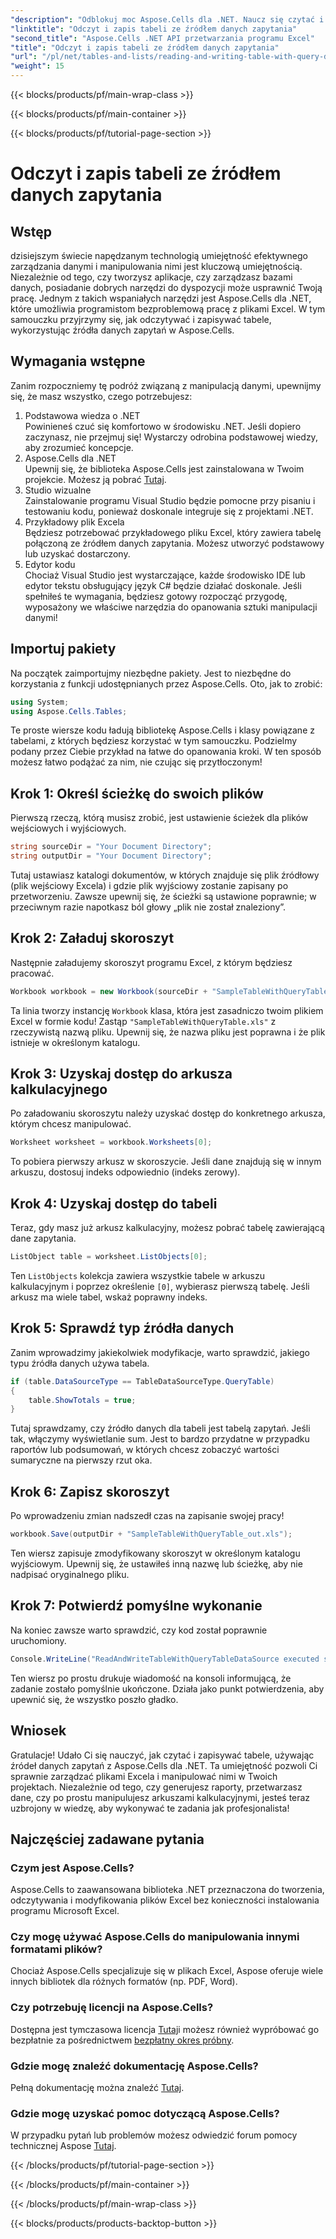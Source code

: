 ```yaml
---
"description": "Odblokuj moc Aspose.Cells dla .NET. Naucz się czytać i zapisywać tabele ze źródłami danych zapytań w tym szczegółowym przewodniku krok po kroku."
"linktitle": "Odczyt i zapis tabeli ze źródłem danych zapytania"
"second_title": "Aspose.Cells .NET API przetwarzania programu Excel"
"title": "Odczyt i zapis tabeli ze źródłem danych zapytania"
"url": "/pl/net/tables-and-lists/reading-and-writing-table-with-query-data-source/"
"weight": 15
---
```


{{< blocks/products/pf/main-wrap-class >}}

{{< blocks/products/pf/main-container >}}

{{< blocks/products/pf/tutorial-page-section >}}

# Odczyt i zapis tabeli ze źródłem danych zapytania

## Wstęp
dzisiejszym świecie napędzanym technologią umiejętność efektywnego zarządzania danymi i manipulowania nimi jest kluczową umiejętnością. Niezależnie od tego, czy tworzysz aplikacje, czy zarządzasz bazami danych, posiadanie dobrych narzędzi do dyspozycji może usprawnić Twoją pracę. Jednym z takich wspaniałych narzędzi jest Aspose.Cells dla .NET, które umożliwia programistom bezproblemową pracę z plikami Excel. W tym samouczku przyjrzymy się, jak odczytywać i zapisywać tabele, wykorzystując źródła danych zapytań w Aspose.Cells.
## Wymagania wstępne
Zanim rozpoczniemy tę podróż związaną z manipulacją danymi, upewnijmy się, że masz wszystko, czego potrzebujesz:
1. Podstawowa wiedza o .NET  
   Powinieneś czuć się komfortowo w środowisku .NET. Jeśli dopiero zaczynasz, nie przejmuj się! Wystarczy odrobina podstawowej wiedzy, aby zrozumieć koncepcje.
2. Aspose.Cells dla .NET  
   Upewnij się, że biblioteka Aspose.Cells jest zainstalowana w Twoim projekcie. Możesz ją pobrać [Tutaj](https://releases.aspose.com/cells/net/).
3. Studio wizualne  
   Zainstalowanie programu Visual Studio będzie pomocne przy pisaniu i testowaniu kodu, ponieważ doskonale integruje się z projektami .NET.
4. Przykładowy plik Excela  
   Będziesz potrzebować przykładowego pliku Excel, który zawiera tabelę połączoną ze źródłem danych zapytania. Możesz utworzyć podstawowy lub uzyskać dostarczony.
5. Edytor kodu  
   Chociaż Visual Studio jest wystarczające, każde środowisko IDE lub edytor tekstu obsługujący język C# będzie działać doskonale.
Jeśli spełniłeś te wymagania, będziesz gotowy rozpocząć przygodę, wyposażony we właściwe narzędzia do opanowania sztuki manipulacji danymi!
## Importuj pakiety
Na początek zaimportujmy niezbędne pakiety. Jest to niezbędne do korzystania z funkcji udostępnianych przez Aspose.Cells. Oto, jak to zrobić:
```csharp
using System;
using Aspose.Cells.Tables;
```
Te proste wiersze kodu ładują bibliotekę Aspose.Cells i klasy powiązane z tabelami, z których będziesz korzystać w tym samouczku.
Podzielmy podany przez Ciebie przykład na łatwe do opanowania kroki. W ten sposób możesz łatwo podążać za nim, nie czując się przytłoczonym!
## Krok 1: Określ ścieżkę do swoich plików
Pierwszą rzeczą, którą musisz zrobić, jest ustawienie ścieżek dla plików wejściowych i wyjściowych. 
```csharp
string sourceDir = "Your Document Directory";
string outputDir = "Your Document Directory";
```
Tutaj ustawiasz katalogi dokumentów, w których znajduje się plik źródłowy (plik wejściowy Excela) i gdzie plik wyjściowy zostanie zapisany po przetworzeniu. Zawsze upewnij się, że ścieżki są ustawione poprawnie; w przeciwnym razie napotkasz ból głowy „plik nie został znaleziony”.
## Krok 2: Załaduj skoroszyt
Następnie załadujemy skoroszyt programu Excel, z którym będziesz pracować.
```csharp
Workbook workbook = new Workbook(sourceDir + "SampleTableWithQueryTable.xls");
```
Ta linia tworzy instancję `Workbook` klasa, która jest zasadniczo twoim plikiem Excel w formie kodu! Zastąp `"SampleTableWithQueryTable.xls"` z rzeczywistą nazwą pliku. Upewnij się, że nazwa pliku jest poprawna i że plik istnieje w określonym katalogu.
## Krok 3: Uzyskaj dostęp do arkusza kalkulacyjnego
Po załadowaniu skoroszytu należy uzyskać dostęp do konkretnego arkusza, którym chcesz manipulować.
```csharp
Worksheet worksheet = workbook.Worksheets[0];
```
To pobiera pierwszy arkusz w skoroszycie. Jeśli dane znajdują się w innym arkuszu, dostosuj indeks odpowiednio (indeks zerowy).
## Krok 4: Uzyskaj dostęp do tabeli
Teraz, gdy masz już arkusz kalkulacyjny, możesz pobrać tabelę zawierającą dane zapytania.
```csharp
ListObject table = worksheet.ListObjects[0];
```
Ten `ListObjects` kolekcja zawiera wszystkie tabele w arkuszu kalkulacyjnym i poprzez określenie `[0]`, wybierasz pierwszą tabelę. Jeśli arkusz ma wiele tabel, wskaż poprawny indeks.
## Krok 5: Sprawdź typ źródła danych
Zanim wprowadzimy jakiekolwiek modyfikacje, warto sprawdzić, jakiego typu źródła danych używa tabela.
```csharp
if (table.DataSourceType == TableDataSourceType.QueryTable)
{
    table.ShowTotals = true;
}
```
Tutaj sprawdzamy, czy źródło danych dla tabeli jest tabelą zapytań. Jeśli tak, włączymy wyświetlanie sum. Jest to bardzo przydatne w przypadku raportów lub podsumowań, w których chcesz zobaczyć wartości sumaryczne na pierwszy rzut oka.
## Krok 6: Zapisz skoroszyt
Po wprowadzeniu zmian nadszedł czas na zapisanie swojej pracy!
```csharp
workbook.Save(outputDir + "SampleTableWithQueryTable_out.xls");
```
Ten wiersz zapisuje zmodyfikowany skoroszyt w określonym katalogu wyjściowym. Upewnij się, że ustawiłeś inną nazwę lub ścieżkę, aby nie nadpisać oryginalnego pliku.
## Krok 7: Potwierdź pomyślne wykonanie
Na koniec zawsze warto sprawdzić, czy kod został poprawnie uruchomiony.
```csharp
Console.WriteLine("ReadAndWriteTableWithQueryTableDataSource executed successfully.");
```
Ten wiersz po prostu drukuje wiadomość na konsoli informującą, że zadanie zostało pomyślnie ukończone. Działa jako punkt potwierdzenia, aby upewnić się, że wszystko poszło gładko.
## Wniosek
Gratulacje! Udało Ci się nauczyć, jak czytać i zapisywać tabele, używając źródeł danych zapytań z Aspose.Cells dla .NET. Ta umiejętność pozwoli Ci sprawnie zarządzać plikami Excela i manipulować nimi w Twoich projektach. Niezależnie od tego, czy generujesz raporty, przetwarzasz dane, czy po prostu manipulujesz arkuszami kalkulacyjnymi, jesteś teraz uzbrojony w wiedzę, aby wykonywać te zadania jak profesjonalista!
## Najczęściej zadawane pytania
### Czym jest Aspose.Cells?  
Aspose.Cells to zaawansowana biblioteka .NET przeznaczona do tworzenia, odczytywania i modyfikowania plików Excel bez konieczności instalowania programu Microsoft Excel.
### Czy mogę używać Aspose.Cells do manipulowania innymi formatami plików?  
Chociaż Aspose.Cells specjalizuje się w plikach Excel, Aspose oferuje wiele innych bibliotek dla różnych formatów (np. PDF, Word).
### Czy potrzebuję licencji na Aspose.Cells?  
Dostępna jest tymczasowa licencja [Tutaj](https://purchase.aspose.com/temporary-license/)i możesz również wypróbować go bezpłatnie za pośrednictwem [bezpłatny okres próbny](https://releases.aspose.com/).
### Gdzie mogę znaleźć dokumentację Aspose.Cells?  
Pełną dokumentację można znaleźć [Tutaj](https://reference.aspose.com/cells/net/).
### Gdzie mogę uzyskać pomoc dotyczącą Aspose.Cells?  
W przypadku pytań lub problemów możesz odwiedzić forum pomocy technicznej Aspose [Tutaj](https://forum.aspose.com/c/cells/9).

{{< /blocks/products/pf/tutorial-page-section >}}

{{< /blocks/products/pf/main-container >}}

{{< /blocks/products/pf/main-wrap-class >}}

{{< blocks/products/products-backtop-button >}}